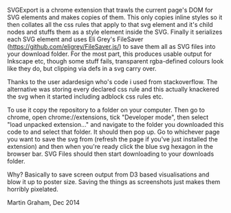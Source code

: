 SVGExport is a chrome extension that trawls the current page's DOM for SVG elements and makes copies of them. This only copies inline styles so it then collates all the css rules that apply to that svg element and it's child nodes and stuffs them as a style element inside the SVG.
Finally it serializes each SVG element and uses Eli Grey's FileSaver (https://github.com/eligrey/FileSaver.js/) to save them all as SVG files into your download folder. For the most part, this produces usable output for Inkscape etc, though some stuff fails, transparent rgba-defined colours look like they do, but clipping via defs in a svg carry over.

Thanks to the user adardesign who's code i used from stackoverflow. The alternative was storing every declared css rule and this actually knackered the svg when it started including adblock css rules etc.

To use it copy the repository to a folder on your computer. Then go to chrome, open chrome://extensions, tick "Developer mode", then select "load unpacked extension..." and navigate to the folder you downloaded this code to and select that folder. It should then pop up. Go to whichever page you want to save the svg from (refresh the page if you've just installed the extension) and then when you're ready click the blue svg hexagon in the browser bar. SVG Files should then start downloading to your downloads folder.

Why? Basically to save screen output from D3 based visualisations and blow it up to poster size. Saving the things as screenshots just makes them horribly pixelated.

Martin Graham, Dec 2014
